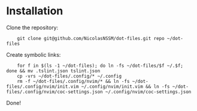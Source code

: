 Installation
============

Clone the repository:
```
    git clone git@github.com/NicolasNSSM/dot-files.git repo ~/dot-files
```
Create symbolic links:
```
    for f in $(ls -1 ~/dot-files); do ln -fs ~/dot-files/$f ~/.$f; done && mv .tslint.json tslint.json
    cp -vrs ~/dot-files/.config/* ~/.config
    rm -f ~/dot-files/.config/nvim/* && ln -fs ~/dot-files/.config/nvim/init.vim ~/.config/nvim/init.vim && ln -fs ~/dot-files/.config/nvim/coc-settings.json ~/.config/nvim/coc-settings.json
```
Done!
